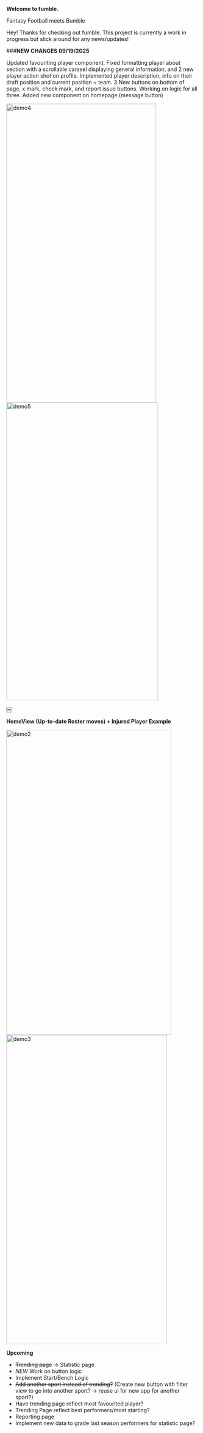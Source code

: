 **Welcome to fumble.**

Fantasy Football meets Bumble

Hey! Thanks for checking out fumble. This project is currently a work in progress but stick around for any news/updates!



###**NEW CHANGES 09/19/2025**


Updated favouriting player component. Fixed formatting player about section with a scrollable carasel displaying general information, and 2 new player action shot on profile. Implemented player description, info on their draft position and current position + team. 3 New buttons on bottom of page, x mark, check mark, and report issue buttons. Working on logic for all three. Added new component on homepage (message button)


<img width="393" height="781" alt="demo4" src="https://github.com/user-attachments/assets/b98c5f7c-f2b3-44e2-b7c1-d570ca2abb5f" />
<img width="398" height="779" alt="demo5" src="https://github.com/user-attachments/assets/1453f8fd-ebb1-4b0c-ac1f-a47aa2bed8df" />


￼

**HomeView (Up-to-date Roster moves) + Injured Player Example**

<img width="432" height="798" alt="demo2" src="https://github.com/user-attachments/assets/717e8dd8-9c46-4a9d-b03c-8504816a4a3c" />
<img width="421" height="809" alt="demo3" src="https://github.com/user-attachments/assets/1ffd8f99-388f-4260-8808-04d98e469c96" />


**Upcoming**
- ~~Trending page~~ -> Statistic page
- *NEW* Work on button logic
- Implement Start/Bench Logic
- ~~Add another sport instead of trending?~~ (Create new button with filter view to go into another sport? -> reuse ui for new app for another sport?)
- Have trending page reflect most favourited player?
- Trending Page reflect best performers/most starting?
- Reporting page
- Implement new data to grade last season performers for statistic page?
